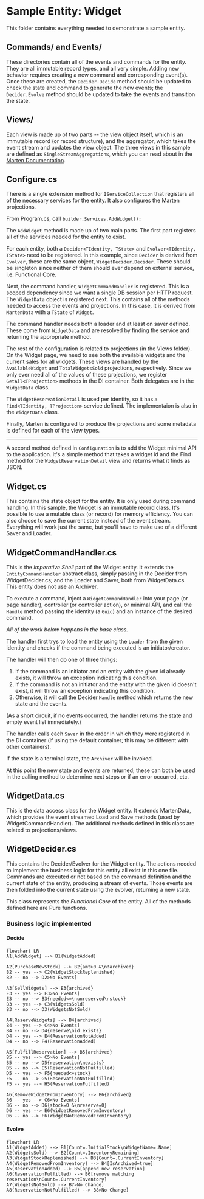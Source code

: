# Sample Entity: Widget

This folder contains everything needed to demonstrate a sample entity.

## Commands/ and Events/
These directories contain all of the events and commands for
the entity. They are all immutable record types, and all very
simple. Adding new behavior requires creating a new command and
corresponding event(s). Once these are created, the `Decider.Decide`
method should be updated to check the state and command to
generate the new events; the `Decider.Evolve` method should be
updated to take the events and transition the state.



## Views/
Each view is made up of two parts -- the view object itself, which
is an immutable record (or record structure), and the aggregator,
which takes the event stream and updates the view object. The
three views in this sample are defined as `SingleStreamAggregation`s,
which you can read about in the [Marten Documentation](https://martendb.io/events/projections/aggregate-projections.html).

## Configure.cs
There is a single extension method for `IServiceCollection` that 
registers all of the necessary services for the entity. It also
configures the Marten projections.

From Program.cs, call `builder.Services.AddWidget();`

The `AddWidget` method is made up of two main parts. The first part
registers all of the services needed for the entity to exist.

For each entity, both a `Decider<TIdentity, TState>` and `Evolver<TIdentity, TState>`
need to be registered. In this example, since `Decider` is derived from `Evolver`, these 
are the same object, `WidgetDecider.Decider`. These should be singleton since
neither of them should ever depend on external service, i.e. Functional Core.

Next, the command handler, `WidgetCommandHandler` is registered. This
is a scoped dependency since we want a single DB session per HTTP request.
The `WidgetData` object is registered next. This contains all of the methods
needed to access the events and projections. In this case, it is derived from
`MartenData` with a `TState` of `Widget`.

The command handler needs both a loader and at least on saver
defined. These come from `WidgetData` and are resolved by
finding the service and returning the appropriate method.

The rest of the configuration is related to projections (in the
Views folder). On the Widget page, we need to see both the
available widgets and the current sales for all widgets. These
views are handled by the `AvailableWidget` and `TotalWidgetsSold`
projections, respectively. Since we only ever need all of the values
of these projections, we register `GetAll<TProjection>` methods
in the DI container. Both delegates are in the `WidgetData` class.

The `WidgetReservationDetail` is used per identity, so it has a
`Find<TIdentity, TProjection>` service defined. The implementaion is
also in the `WidgetData` class.

Finally, Marten is configured to produce the projections and some
metadata is defined for each of the view types.

---

A second method defined in `Configuration` is to add the Widget minimal API to
the application. It's a simple method that takes a widget id and
the Find method for the `WidgetReservationDetail` view and returns
what it finds as JSON.

## Widget.cs
This contains the state object for the entity. It is only used
during command handling. In this sample, the Widget is an
immutable record class. It's possible to use a mutable class (or record)
for memory efficiency. You can also choose to save the current
state instead of the event stream. Everything will work just
the same, but you'll have to make use of a different Saver and
Loader.

## WidgetCommandHandler.cs
This is the *Imperative Shell* part of the Widget entity. It extends
the `EntityCommandHandler` abstract class, simply passing in 
the Decider from WidgetDecider.cs; and the Loader and Saver, both from WidgetData.cs.
This entity does not use an Archiver.

To execute a command, inject a `WidgetCommandHandler` into your
page (or page handler), controller (or controller action), or
minimal API, and call the `Handle` method passing the identity
(a `Guid`) and an instance of the desired command.

*All of the work below happens in the base class.*

The handler first trys to load the entity using the `Loader` from the given
identity and checks if the command being executed is an initiator/creator.

The handler will then do one of three things:
1. If the command is an initiator and an entity with the given id already exists, it will throw an exception indicating this condition.
2. If the command is not an initiator and the entity with the given id doesn't exist, it will throw an exception indicating this condition.
3. Otherwise, it will call the Decider `Handle` method which returns the new state and the events.

(As a short circuit, if no events occurred, the handler returns the state and empty event list immediately.)

The handler calls each `Saver` in the order in which they
were registered in the DI container (if using the default container; this may be different with other containers).

If the state is a terminal state, the `Archiver` will be invoked.

At this point the new state and events are returned; these can
both be used in the calling method to determine next steps or 
if an error occurred, etc.

## WidgetData.cs
This is the data access class for the Widget entity. It extends
MartenData, which provides the event streamed Load and Save
methods (used by WidgetCommandHandler). The additional methods
defined in this class are related to projections/views.

## WidgetDecider.cs
This contains the Decider/Evolver for the Widget entity. The actions
needed to implement the business logic for this entity all exist in
this one file. Commands are executed or not based on the command
definition and the current state of the entity, producing a stream
of events. Those events are then folded into the current state using
the evolver, returning a new state.

This class represents the *Functional Core* of the entity. All of the
methods defined here are Pure functions.

### Business logic implemented

#### Decide

```mermaid
flowchart LR
A1[AddWidget] --> B1(WidgetAdded)

A2[PurchaseNewStock] --> B2{amt>0 &\n!archived}
B2 -- yes --> C2(WidgetStockReplenished)
B2 -- no --> D2>No Events]

A3[SellWidgets] --> E3{archived}
E3 -- yes --> F3>No Events]
E3 -- no --> B3{needed<=\nunreserved\nstock}
B3 -- yes --> C3(WidgetsSold)
B3 -- no --> D3(WidgetsNotSold)

A4[ReserveWidgets] --> B4{archived}
B4 -- yes --> C4>No Events]
B4 -- no --> D4{reserve\nid exists}
D4 -- yes --> E4(ReservationNotAdded)
D4 -- no --> F4(ReservationAdded)

A5[FulfillReservation] --> B5{archived}
B5 -- yes --> C5>No Events]
B5 -- no --> D5{reservation\nexists}
D5 -- no --> E5(ReservationNotFulfilled)
D5 -- yes --> F5{needed<=stock}
F5 -- no --> G5(ReservationNotFulfilled)
F5 -- yes --> H5(ReservationFulfilled)

A6[RemoveWidgetFromInventory] --> B6{archived}
B6 -- yes --> C6>No Events]
B6 -- no --> D6{stock=0 &\nreserve=0}
D6 -- yes --> E6(WidgetRemovedFromInventory)
D6 -- no --> F6(WidgetNotRemovedFromInventory)
```

#### Evolve
```mermaid
flowchart LR
A1(WidgetAdded) --> B1[Count=.InitialStock\nWidgetName=.Name]
A2(WidgetsSold) --> B2[Count=.InventoryRemaining]
A3(WidgetStockReplenished) --> B3[Count=.CurrentInventory]
A4(WidgetRemovedFromInventory) --> B4[IsArchived=true]
A5(ReservationAdded) --> B5[append new reservation]
A6(ReservationFulfilled) --> B6[remove matching reservation\nCount=.CurrentInventory]
A7(WidgetsNotSold) --> B7>No Change]
A8(ReservationNotFulfilled) --> B8>No Change] 
```
